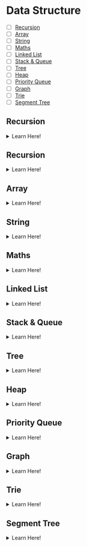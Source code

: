 
# Data Structure

- [ ] [Recursion](#recursion)
- [ ] [Array](#array)
- [ ] [String](#string)
- [ ] [Maths](#maths)
- [ ] [Linked List](#linked-list)
- [ ] [Stack & Queue](#stack--queue)
- [ ] [Tree](#tree)
- [ ] [Heap](#heap)
- [ ] [Priority Queue](#priority-queue)
- [ ] [Graph](#graph)
- [ ] [Trie](#trie)
- [ ] [Segment Tree](#segment-tree)

## Recursion
<details>
  <summary>Learn Here!</summary>
  
  ## Questions & Topics
  | Topic/Question | Link | Editorial | Solution |
  | :------------: | :--: | :-------: | :------: |
  | Data Structure | [Click Here]() |  |  |
</details>

## Recursion
<details>
  <summary>Learn Here!</summary>
  
  ## Questions & Topics
  | Topic/Question | Link | Editorial | Solution |
  | :------------: | :--: | :-------: | :------: |
  | Data Structure | [Click Here]() |  |  |
</details>

## Array
<details>
  <summary>Learn Here!</summary>
  
  ## Questions & Topics
  | Topic/Question | Link | Editorial | Solution |
  | :------------: | :--: | :-------: | :------: |
  | Data Structure | [Click Here]() |  |  |
</details>

## String
<details>
  <summary>Learn Here!</summary>
  
  ## Questions & Topics
  | Topic/Question | Link | Editorial | Solution |
  | :------------: | :--: | :-------: | :------: |
  | Data Structure | [Click Here]() |  |  |
</details>

## Maths
<details>
  <summary>Learn Here!</summary>
  
  ## Questions & Topics
  | Topic/Question | Link | Editorial | Solution |
  | :------------: | :--: | :-------: | :------: |
  | Data Structure | [Click Here]() |  |  |
</details>


## Linked List
<details>
  <summary>Learn Here!</summary>
  
  ## Questions & Topics
  | Topic/Question | Link | Editorial | Solution |
  | :------------: | :--: | :-------: | :------: |
  | Data Structure | [Click Here]() |  |  |
</details>


## Stack & Queue
<details>
  <summary>Learn Here!</summary>
  
  ## Questions & Topics
  | Topic/Question | Link | Editorial | Solution |
  | :------------: | :--: | :-------: | :------: |
  | Data Structure | [Click Here]() |  |  |
</details>

## Tree
<details>
  <summary>Learn Here!</summary>
  
  ## Questions & Topics
  | Topic/Question | Link | Editorial | Solution |
  | :------------: | :--: | :-------: | :------: |
  | Data Structure | [Click Here]() |  |  |
</details>

## Heap
<details>
  <summary>Learn Here!</summary>
  
  ## Questions & Topics
  | Topic/Question | Link | Editorial | Solution |
  | :------------: | :--: | :-------: | :------: |
  | Data Structure | [Click Here]() |  |  |
</details>

## Priority Queue
<details>
  <summary>Learn Here!</summary>
  
  ## Questions & Topics
  | Topic/Question | Link | Editorial | Solution |
  | :------------: | :--: | :-------: | :------: |
  | Data Structure | [Click Here]() |  |  |
</details>

## Graph
<details>
  <summary>Learn Here!</summary>
  
  ## Questions & Topics
  | Topic/Question | Link | Editorial | Solution |
  | :------------: | :--: | :-------: | :------: |
  | Data Structure | [Click Here]() |  |  |
</details>

## Trie
<details>
  <summary>Learn Here!</summary>
  
  ## Questions & Topics
  | Topic/Question | Link | Editorial | Solution |
  | :------------: | :--: | :-------: | :------: |
  | Data Structure | [Click Here]() |  |  |
</details>

## Segment Tree
<details>
  <summary>Learn Here!</summary>
  
  ## Questions & Topics
  | Topic/Question | Link | Editorial | Solution |
  | :------------: | :--: | :-------: | :------: |
  | Data Structure | [Click Here]() |  |  |
</details>

